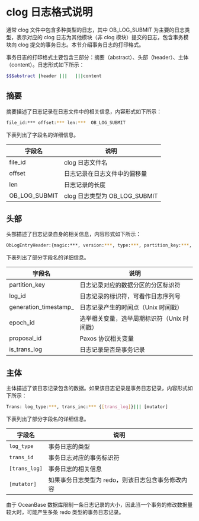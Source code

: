 # clog 日志格式说明

通常 clog 文件中包含多种类型的日志，其中 OB_LOG_SUBMIT 为主要的日志类型，表示对应的 clog 日志为其他模块（非 clog 模块）提交的日志，包含事务模块向 clog 提交的事务日志。本节介绍事务日志的打印格式。

事务日志的打印格式主要包含三部分：摘要（abstract）、头部（header）、主体（content）。日志形式如下所示：

```bash
$$$abstract |header |||   |||content
```

## 摘要

摘要描述了日志记录在日志文件中的相关信息，内容形式如下所示：

```bash
file_id:*** offset:*** len:***  OB_LOG_SUBMIT
```

下表列出了字段名的详细信息。

| 字段名 | 说明 |
| --- | --- |
| file_id | clog 日志文件名 |
| offset | 日志记录在日志文件中的偏移量 |
| len | 日志记录的长度 |
| OB_LOG_SUBMIT | clog 日志类型为 OB_LOG_SUBMIT |

## 头部

头部描述了日志记录自身的相关信息，内容形式如下所示：

```bash
ObLogEntryHeader:{magic:***, version:***, type:***, partition_key:***, log_id:***, data_len:***, generation_timestamp:***, epoch_id:***, proposal_id:***, submit_timestamp:***, is_batch_committed:***, is_trans_log:***, data_checksum:***, active_memstore_version:***, header_checksum:***}
```

下表列出了部分字段名的详细信息。

| 字段名 | 说明 |
| --- | --- |
| partition_key | 日志记录对应的数据分区的分区标识符 |
| log_id | 日志记录的标识符，可看作日志序列号 |
| generation_timestamp_ | 日志记录产生的时间点（Unix 时间戳） |
| epoch_id | 选举相关变量，选举周期标识符（Unix 时间戳） |
| proposal_id | Paxos 协议相关变量 |
| is_trans_log | 日志记录是否是事务记录 |

## 主体

主体描述了该日志记录包含的数据。如果该日志记录是事务日志记录，内容形式如下所示：

```bash
Trans: log_type:***, trans_inc:*** {[trans_log]}||| [mutator]
```

下表列出了部分字段名的详细信息。

| 字段名 | 说明 |
| --- | --- |
| `log_type` | 事务日志的类型 |
| `trans_id` | 事务日志对应的事务标识符 |
| `[trans_log]` | 事务日志的相关信息 |
| `[mutator]` | 如果事务日志类型为 redo，则该日志包含事务修改内容 |

由于 OceanBase 数据库限制一条日志记录的大小，因此当一个事务的修改数据量较大时，可能产生多条 redo 类型的事务日志记录。
